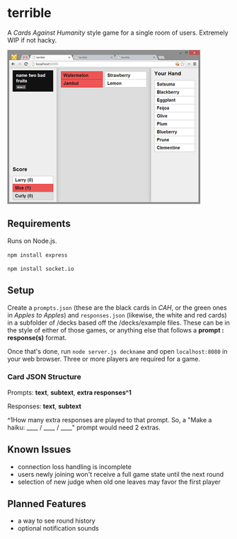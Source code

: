 # terrible

A *Cards Against Humanity* style game for a single room of users. Extremely WIP if not hacky.

![](etc/example.png)

## Requirements

Runs on Node.js.

`npm install express`

`npm install socket.io`

## Setup

Create a `prompts.json` (these are the black cards in *CAH*, or the green ones in *Apples to Apples*) and `responses.json` (likewise, the white and red cards) in a subfolder of /decks based off the /decks/example files. These can be in the style of either of those games, or anything else that follows a **prompt : response(s)** format.

Once that's done, run `node server.js deckname` and open `localhost:8080` in your web browser. Three or more players are required for a game.

### Card JSON Structure

Prompts: **text**, **subtext**, **extra responses^1**

Responses: **text**, **subtext**

^1How many extra responses are played to that prompt. So, a "Make a haiku: ____ / ____ / ____" prompt would need 2 extras.

## Known Issues

  * connection loss handling is incomplete
  * users newly joining won't receive a full game state until the next round
  * selection of new judge when old one leaves may favor the first player

## Planned Features
  * a way to see round history
  * optional notification sounds